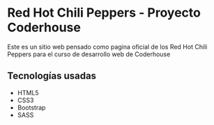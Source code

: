 <h1>Red Hot Chili Peppers - Proyecto Coderhouse</h1>
<p>Este es un sitio web pensado como pagina oficial de los Red Hot Chili Peppers para el curso de desarrollo web de Coderhouse</p>

<h2>Tecnologías usadas</h2>
<ul>
<li>HTML5</li>
<li>CSS3</li>
<li>Bootstrap</li>
<li>SASS</li>
</ul>